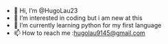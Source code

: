 - 👋 Hi, I’m @HugoLau23
- 👀 I’m interested in coding but i am new at this
- 🌱 I’m currently learning python for my first language 
- 📫 How to reach me :hugolau9145@gmail.com

<!---
HugoLau23/HugoLau23 is a ✨ special ✨ repository because its `README.md` (this file) appears on your GitHub profile.
You can click the Preview link to take a look at your changes.
--->
